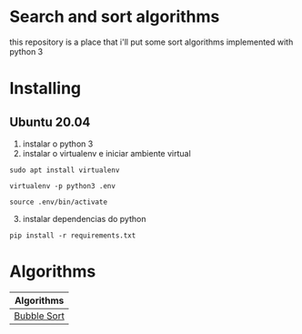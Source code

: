 # Search and sort algorithms

this repository is a place that i'll put some sort algorithms implemented with python 3

# Installing

## Ubuntu 20.04
1. instalar o python 3
2. instalar o virtualenv e iniciar ambiente virtual
```
sudo apt install virtualenv

virtualenv -p python3 .env

source .env/bin/activate
```
3. instalar dependencias do python
```
pip install -r requirements.txt
```

# Algorithms

|                          Algorithms                                             |
| --------------------------------------------------------------------- |
| [Bubble Sort](./Bubble/Bubble.py) |
